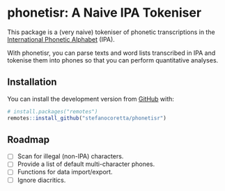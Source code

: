 
<!-- README.md is generated from README.Rmd. Please edit that file -->

# phonetisr: A Naive IPA Tokeniser

<!-- badges: start -->
<!-- badges: end -->

This package is a (very naive) tokeniser of phonetic transcriptions in
the [International Phonetic
Alphabet](https://www.internationalphoneticassociation.org/content/ipa-chart)
(IPA).

With phonetisr, you can parse texts and word lists transcribed in IPA
and tokenise them into phones so that you can perform quantitative
analyses.

## Installation

You can install the development version from
[GitHub](https://github.com/) with:

``` r
# install.packages("remotes")
remotes::install_github("stefanocoretta/phonetisr")
```

## Roadmap

-   [ ] Scan for illegal (non-IPA) characters.
-   [ ] Provide a list of default multi-character phones.
-   [ ] Functions for data import/export.
-   [ ] Ignore diacritics.
